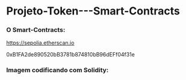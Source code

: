 # Projeto-Token---Smart-Contracts

### O Smart-Contracts:
https://sepolia.etherscan.io

0xB1FA2de890520bB3781b874810bB96dEFf04f31e

### Imagem codificando com Solidity:
